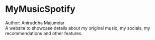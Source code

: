# MyMusicSpotify
Author: Aniruddha Majumdar <br>
A website to showcase details about my original music, my socials, my recommendations and other features.
